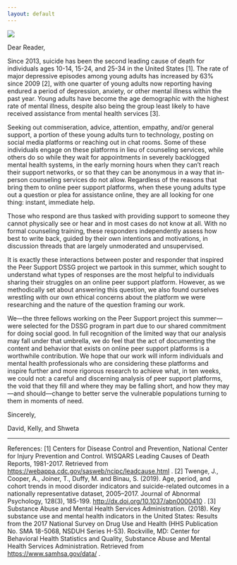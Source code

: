 ```yaml
---
layout: default
---
```


<img src="{{ site.url }}{{ site.baseurl }}/assets/img/eScience.png">



Dear Reader,

Since 2013, suicide has been the second leading cause of death for individuals ages 10-14, 15-24, and 25-34 in the United States [1]. The rate of major depressive episodes among young adults has increased by 63% since 2009 [2], with one quarter of young adults now reporting having endured a period of depression, anxiety, or other mental illness within the past year. Young adults have become the age demographic with the highest rate of mental illness, despite also being the group least likely to have received assistance from mental health services [3].

Seeking out commiseration, advice, attention, empathy, and/or general support, a portion of these young adults turn to technology, posting on social media platforms or reaching out in chat rooms. Some of these individuals engage on these platforms in lieu of counseling services, while others do so while they wait for appointments in severely backlogged mental health systems, in the early morning hours when they can’t reach their support networks, or so that they can be anonymous in a way that in-person counseling services do not allow. Regardless of the reasons that bring them to online peer support platforms, when these young adults type out a question or plea for assistance online, they are all looking for one thing: instant, immediate help.

Those who respond are thus tasked with providing support to someone they cannot physically see or hear and in most cases do not know at all. With no formal counseling training, these responders independently assess how best to write back, guided by their own intentions and motivations, in discussion threads that are largely unmoderated and unsupervised.

It is exactly these interactions between poster and responder that inspired the Peer Support DSSG project we partook in this summer, which sought to understand what types of responses are the most helpful to individuals sharing their struggles on an online peer support platform. However, as we methodically set about answering this question, we also found ourselves wrestling with our own ethical concerns about the platform we were researching and the nature of the question framing our work.

We—the three fellows working on the Peer Support project this summer—were selected for the DSSG program in part due to our shared commitment for doing social good. In full recognition of the limited way that our analysis may fall under that umbrella, we do feel that the act of documenting the content and behavior that exists on online peer support platforms is a worthwhile contribution. We hope that our work will inform individuals and mental health professionals who are considering these platforms and inspire further and more rigorous research to achieve what, in ten weeks, we could not: a careful and discerning analysis of peer support platforms, the void that they fill and where they may be falling short, and how they may—and should—change to better serve the vulnerable populations turning to them in moments of need.

Sincerely,

David, Kelly, and Shweta


-------------------------

References:
[1] Centers for Disease Control and Prevention, National Center for Injury Prevention and Control. WISQARS Leading Causes of Death Reports, 1981-2017. Retrieved from https://webappa.cdc.gov/sasweb/ncipc/leadcause.html . 
[2] Twenge, J., Cooper, A., Joiner, T., Duffy, M. and Binau, S. (2019). Age, period, and cohort trends in mood disorder indicators and suicide-related outcomes in a nationally representative dataset, 2005–2017. Journal of Abnormal Psychology, 128(3), 185-199. http://dx.doi.org/10.1037/abn0000410 . 
[3] Substance Abuse and Mental Health Services Administration. (2018). Key substance use and mental health indicators in the United States: Results from the 2017 National Survey on Drug Use and Health (HHS Publication No. SMA 18-5068, NSDUH Series H-53). Rockville, MD: Center for Behavioral Health Statistics and Quality, Substance Abuse and Mental Health Services Administration. Retrieved from https://www.samhsa.gov/data/ . 
